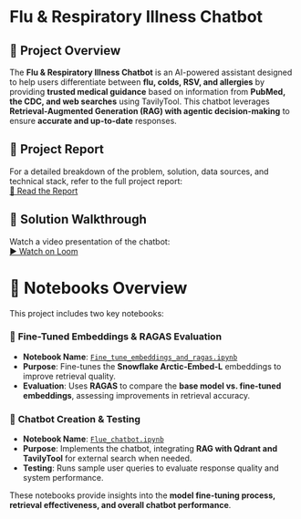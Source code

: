 # Flu & Respiratory Illness Chatbot  

## 📖 Project Overview  
The **Flu & Respiratory Illness Chatbot** is an AI-powered assistant designed to help users differentiate between **flu, colds, RSV, and allergies** by providing **trusted medical guidance** based on information from **PubMed, the CDC, and  web searches** using TavilyTool. This chatbot leverages **Retrieval-Augmented Generation (RAG) with agentic decision-making** to ensure **accurate and up-to-date** responses.  

## 📑 Project Report  
For a detailed breakdown of the problem, solution, data sources, and technical stack, refer to the full project report:  
[📄 Read the Report](https://docs.google.com/document/d/1YM3vneXg1P_WfJo2YHwCqwWrTlwXV9oKg3834zbwYOA/edit?usp=sharing)  

## 🎥 Solution Walkthrough  
Watch a video presentation of the chatbot:  
[▶️ Watch on Loom](https://www.loom.com/share/e97545f6fc374caf81196b84e5f0b1b3?sid=9db3fbbb-f11a-4625-89b4-4c389431f00f)  

# 📂 Notebooks Overview  
This project includes two key notebooks:  

### 🔹 **Fine-Tuned Embeddings & RAGAS Evaluation**  
- **Notebook Name**: [`Fine_tune_embeddings_and_ragas.ipynb`](Fine_tune_embeddings_and_ragas.ipynb)  
- **Purpose**: Fine-tunes the **Snowflake Arctic-Embed-L** embeddings to improve retrieval quality.  
- **Evaluation**: Uses **RAGAS** to compare the **base model vs. fine-tuned embeddings**, assessing improvements in retrieval accuracy.  

### 🔹 **Chatbot Creation & Testing**  
- **Notebook Name**: [`Flue_chatbot.ipynb`](Flue_chatbot.ipynb) 
- **Purpose**: Implements the chatbot, integrating **RAG with Qdrant and TavilyTool** for external search when needed.  
- **Testing**: Runs sample user queries to evaluate response quality and system performance.  

These notebooks provide insights into the **model fine-tuning process, retrieval effectiveness, and overall chatbot performance**.  

